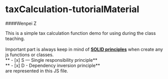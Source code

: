 # taxCalculation-tutorialMaterial

####Wenpei Z

This is a simple tax calculation function demo for using during the class teaching. <br><br>
Important part is always keep in mind of **[SOLID principles](https://itnext.io/solid-principles-explanation-and-examples-715b975dcad4#:~:text=SOLID%20is%20an%20acronym%20for,identified%20later%20by%20Michael%20Feathers.)** when create any js functions or classes.<br>
** - [x] S — Single responsibility principle**<br> ** - [x] D - Dependency inversion principle** <br>are represented in this JS file.
